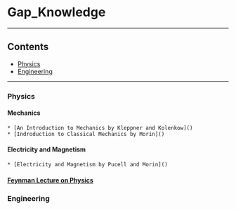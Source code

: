 # Gap_Knowledge

------

## Contents
- [Physics](#Physics)
- [Engineering](#Engineering)

------
### Physics

#### Mechanics
    * [An Introduction to Mechanics by Kleppner and Kolenkow]()
    * [Indroduction to Classical Mechanics by Morin]()

#### Electricity and Magnetism
    * [Electricity and Magnetism by Pucell and Morin]()

#### [Feynman Lecture on Physics](https://www.feynmanlectures.caltech.edu/)


### Engineering
